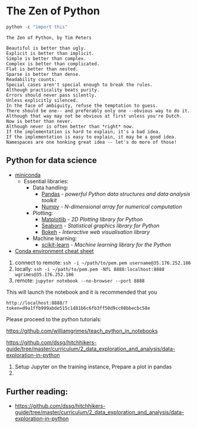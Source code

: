 # The Zen of Python
``` python
python -c "import this"
```
```
The Zen of Python, by Tim Peters

Beautiful is better than ugly.
Explicit is better than implicit.
Simple is better than complex.
Complex is better than complicated.
Flat is better than nested.
Sparse is better than dense.
Readability counts.
Special cases aren't special enough to break the rules.
Although practicality beats purity.
Errors should never pass silently.
Unless explicitly silenced.
In the face of ambiguity, refuse the temptation to guess.
There should be one-- and preferably only one --obvious way to do it.
Although that way may not be obvious at first unless you're Dutch.
Now is better than never.
Although never is often better than *right* now.
If the implementation is hard to explain, it's a bad idea.
If the implementation is easy to explain, it may be a good idea.
Namespaces are one honking great idea -- let's do more of those!
```

## Python for data science
* [miniconda](https://conda.io/miniconda.html)
    * Essential libraries:
        * Data handling:
            * [Pandas](https://pandas.pydata.org/) - _powerful Python data structures and data analysis toolkit_
            * [Numpy](http://www.numpy.org/) - _N-dimensional array for numerical computation_
        * Plotting:
            * [Matplotlib](https://matplotlib.org/) - _2D Plotting library for Python_
            * [Seaborn](https://seaborn.pydata.org/) - _Statistical graphics library for Python_
            * [Bokeh](https://bokeh.pydata.org/en/latest/) - _Interactive web visualisation library_
        * Machine learning:
            * [scikit-learn](http://scikit-learn.org/stable/) - _Machine learning library for the Python_
* [Conda environment cheat sheet](http://know.continuum.io/rs/387-XNW-688/images/conda-cheatsheet.pdf?mkt_tok=eyJpIjoiWkRJNU1UZzBOV0ptTnpsayIsInQiOiJ6K3VQQkhtSUMrcGxoSUwxd0IxTkxFWUxpa052UnVlak1FK1RMRm1kcWplN1pDdlZIbWZWUWFpTmtFTHFYK0gxRzRMb1c1K3ViZnBoa21yZjhzaUlUMzlxM1NpMGdRSHl1VlJTMHcyeWZvYz0ifQ%3D%3D)

1. connect to remote: `ssh -i ~/path/to/pem.pem username@35.176.252.186`
2. locally: `ssh -i ~/path/to/pem.pem -NfL 8888:localhost:8888 wgrimes@35.176.252.186`
3. remote: `jupyter notebook --no-browser --port 8888`

This will launch the notebook and it is recommended that you 

`http://localhost:8888/?token=d9a1ffb999abde515c1d81b6c6fb3ff50d9cc08bbecbc58e`

Please proceed to the python tutorials:

https://github.com/williamgrimes/teach_python_in_notebooks

https://github.com/dssg/hitchhikers-guide/tree/master/curriculum/2_data_exploration_and_analysis/data-exploration-in-python


1. Setup Jupyter on the training instance, Prepare a plot in pandas
2. 

## Further reading:
* https://github.com/dssg/hitchhikers-guide/tree/master/curriculum/2_data_exploration_and_analysis/data-exploration-in-python
